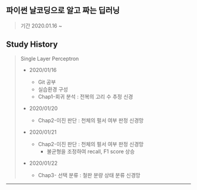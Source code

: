 ## 파이썬 날코딩으로 알고 짜는 딥러닝

> 기간 2020.01.16 ~

## Study History
>Single Layer Perceptron
>
>* 2020/01/16
>    * Git 공부
>    * 실습환경 구성
>    * Chap1-회귀 분석 : 전복의 고리 수 추정 신경
>    
>* 2020/01/20
>    * Chap2-이진 판단 : 천체의 펄서 여부 판정 신경망
>
>* 2020/01/21
>    * Chap2-이진 판단 : 천체의 펄서 여부 판정 신경망
>        * 불균형을 조정하여 recall, F1 score 상승
>
>* 2020/01/22
>    * Chap3- 선택 분류 : 철판 분량 상태 분류 신경망
    
<hr/>


<br>
